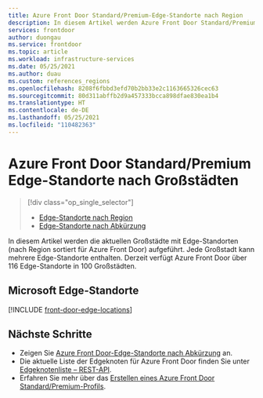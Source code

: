 ```yaml
---
title: Azure Front Door Standard/Premium-Edge-Standorte nach Region
description: In diesem Artikel werden Azure Front Door Standard/Premium-Edge-Standorte sortiert nach Regionen aufgeführt.
services: frontdoor
author: duongau
ms.service: frontdoor
ms.topic: article
ms.workload: infrastructure-services
ms.date: 05/25/2021
ms.author: duau
ms.custom: references_regions
ms.openlocfilehash: 8208f6fbbd3efd70b2bb33e2c1163665326cec63
ms.sourcegitcommit: 80d311abffb2d9a457333bcca898dfae830ea1b4
ms.translationtype: HT
ms.contentlocale: de-DE
ms.lasthandoff: 05/25/2021
ms.locfileid: "110482363"
---
```

# <a name="azure-front-door-standardpremium-edge-locations-by-metro"></a>Azure Front Door Standard/Premium Edge-Standorte nach Großstädten
> [!div class="op_single_selector"]
> * [Edge-Standorte nach Region](edge-locations.md)
> * [Edge-Standorte nach Abkürzung](edge-locations-by-abbreviation.md)
> 

In diesem Artikel werden die aktuellen Großstädte mit Edge-Standorten (nach Region sortiert für Azure Front Door) aufgeführt. Jede Großstadt kann mehrere Edge-Standorte enthalten. Derzeit verfügt Azure Front Door über 116 Edge-Standorte in 100 Großstädten.

## <a name="microsoft-edge-locations"></a>Microsoft Edge-Standorte

[!INCLUDE [front-door-edge-locations](../../../includes/front-door-edge-locations.md)]

## <a name="next-steps"></a>Nächste Schritte

* Zeigen Sie [Azure Front Door-Edge-Standorte nach Abkürzung](edge-locations-by-abbreviation.md) an.
* Die aktuelle Liste der Edgeknoten für Azure Front Door finden Sie unter [Edgeknotenliste – REST-API](/rest/api/cdn/cdn/edgenodes/list).
* Erfahren Sie mehr über das [Erstellen eines Azure Front Door Standard/Premium-Profils](create-front-door-portal.md).
